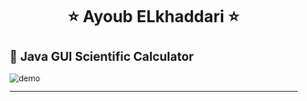   

<h1 align="center" >   ⭐    Ayoub ELkhaddari   ⭐</h1>
<p align="center"> 
  </p>



##  🚀  Java GUI Scientific Calculator 
  <img align="center" src="https://i.imgur.com/6TpnakJ.png" alt="demo" />
  
 ---
  
